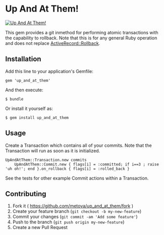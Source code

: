 # Up And At Them!

[![Up And At Them!](http://img.youtube.com/vi/457nGTf4fsQ/0.jpg)](http://www.youtube.com/watch?v=457nGTf4fsQ)

This gem provides a git inmethod for performing atomic transactions with the capability to rollback. Note that this is for
any general Ruby operation and does not replace
[ActiveRecord::Rollback](http://api.rubyonrails.org/classes/ActiveRecord/Rollback.html).

## Installation

Add this line to your application's Gemfile:

    gem 'up_and_at_them'

And then execute:

    $ bundle

Or install it yourself as:

    $ gem install up_and_at_them

## Usage

Create a Transaction which contains all of your commits. Note that the Transaction will run as soon as it is
initialized.

    UpAndAtThem::Transaction.new commits
        UpAndAtThem::Commit.new { flags[i] = :committed; if i==3 ; raise 'uh oh!'; end }.on_rollback { flags[i] = :rolled_back }

See the tests for other example Commit actions within a Transaction.

## Contributing

1. Fork it ( https://github.com/metova/up_and_at_them/fork )
2. Create your feature branch (`git checkout -b my-new-feature`)
3. Commit your changes (`git commit -am 'Add some feature'`)
4. Push to the branch (`git push origin my-new-feature`)
5. Create a new Pull Request
